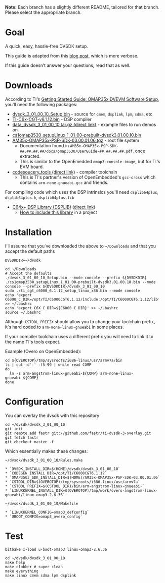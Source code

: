 **Note:** Each branch has a slightly different README, tailored for that branch. Please select the appropriate branch.

Goal
====

A quick, easy, hassle-free DVSDK setup.

This guide is adapted from this [blog post](http://fastr.github.com/articles/ti-dsplink-on-OpenEmbedded.html), which is more verbose.

If this guide doesn't answer your questions, read that as well.


Downloads
====

According to TI's [Getting Started Guide: OMAP35x DVEVM Software Setup](http://processors.wiki.ti.com/index.php/GSG:_OMAP35x_DVEVM_Software_Setup#Installing_the_DVSDK_Software_.28DVSDK_version_3.01.00.09_onwards.29), you'll need the following packages:

  * [dvsdk_3_01_00_10_Setup.bin][ti-dvsdk-3] - source for `cmem`, `dsplink`, `lpm`, `sdma`, etc
  * [TI-C6x-CGT-v6.1.12.bin][ti-cgt-6] - DSP compiler
  * [data_dvsdk_3_01_00_10.tar.gz (direct link)][ti-dvsdk-3-data] - example files to run demos on
  * [cs1omap3530_setupLinux_1_01_00-prebuilt-dvsdk3.01.00.10.bin][ti-codec-server-1]
  * [AM35x-OMAP35x-PSP-SDK-03.00.01.06.tgz][ti-am-psp-sdk-3] - root file system
    * Documentation found in `AM35x-OMAP35x-PSP-SDK-##.##.##.##/docs/omap3530/UserGuide-##.##.##.##.pdf`, once extracted.
    * This is similar to the OpenEmedded `omap3-console-image`, but for TI's EVM board.
  * [codesoucery_tools (direct link)][cst-arm2009q1-203] - compiler toolchain
    * This is TI's partner's version of OpenEmbedded's `gcc-cross` which contains `arm-none-gnueabi-gcc` and friends.

For compiling code which uses the DSP intrinsics you'll need `dsplib64plus`, `dsplib64plus.h`, `dsplib64plus.lib`

  * [C64x+ DSP Library (DSPLIB)][dsplib-web] ([direct link][dsplib-direct])
    * [How to include this library][e2e-dsplib-howto] in a project


Installation
====

I'll assume that you've downloaded the above to `~/Downloads` and that you accept the default paths

    DVSDKDIR=~/dvsdk

    cd ~/Downloads
    # Accept the defaults
    ./dvsdk_3_01_00_10_Setup.bin --mode console --prefix ${DVSDKDIR}
    ./cs1omap3530_setupLinux_1_01_00-prebuilt-dvsdk3.01.00.10.bin --mode console --prefix ${DVSDKDIR}/dvsdk_3_01_00_10
    sudo ./ti_cgt_c6000_6.1.12_setup_linux_x86.bin --mode console
    echo 'export C6000_C_DIR=/opt/TI/C6000CGT6.1.12/include:/opt/TI/C6000CGT6.1.12/lib' >> ~/.bashrc
    echo 'export C6X_C_DIR=${C6000_C_DIR}' >> ~/.bashrc
    source ~/.bashrc
    
Although `CSTOOL_PREFIX` should allow you to change your toolchain prefix, it's hard coded to `arm-none-linux-gnueabi` in some places.

If your compiler toolchain uses a different prefix you will need to link it to the name TI's tools expect.

Example (Overo on OpenEmbedded):

    cd ${OVEROTOP}/tmp/sysroots/i686-linux/usr/armv7a/bin
    ls | cut -d'-' -f5-99 | while read COMP
    do
      ln -s arm-angstrom-linux-gnueabi-${COMP} arm-none-linux-gnueabi-${COMP} 
    done


Configuration
====

You can overlay the dvsdk with this repository

    cd ~/dvsdk/dvsdk_3_01_00_10
    git init
    git remote add fastr git://github.com/fastr/ti-dvsdk-3-overlay.git
    git fetch fastr
    git checkout master -f

Which essentially makes these changes:

`~/dvsdk/dvsdk_3_01_00_10/Rules.make`

    * `DVSDK_INSTALL_DIR=$(HOME)/dvsdk/dvsdk_3_01_00_10`
    * `CODEGEN_INSTALL_DIR=/opt/TI/C6000CGT6.1.12`
    * `OMAP3503_SDK_INSTALL_DIR=$(HOME)/AM35x-OMAP35x-PSP-SDK-03.00.01.06`
    * `CSTOOL_DIR=$(OVEROTOP)/tmp/sysroots/i686-linux/usr/armv7a`
    * `CSTOOL_PREFIX=$(CSTOOL_DIR)/bin/arm-angstrom-linux-gnueabi-`
    * `LINUXKERNEL_INSTALL_DIR=$(OVEROTOP)/tmp/work/overo-angstrom-linux-gnueabi/linux-omap3-2.6.36`

`~/dvsdk/dvsdk_3_01_00_10/Makefile`

    * `LINUXKERNEL_CONFIG=omap3_defconfig`
    * `UBOOT_CONFIG=omap3_overo_config`


Test
====

    bitbake x-load u-boot-omap3 linux-omap3-2.6.36

    cd ~/dvsdk/dvsdk_3_01_00_10
    make help
    make clobber # super clean
    make everything
    make linux cmem sdma lpm dsplink

[ti-dvsdk-3]: http://software-dl.ti.com/dsps/dsps_public_sw/sdo_sb/targetcontent/dvsdk/DVSDK_3_00/latest/index_FDS.html
[ti-cgt-6]: http://software-dl.ti.com/dsps/dsps_public_sw/sdo_sb/targetcontent/dvsdk/DVSDK_3_00/latest/index_FDS.html
[ti-dvsdk-3-data]: http://software-dl.ti.com/dsps/dsps_public_sw/sdo_sb/targetcontent/dvsdk/DVSDK_3_00/latest/exports/data_dvsdk_3_01_00_10.tar.gz
[ti-codec-server-1]: http://software-dl.ti.com/dsps/dsps_public_sw/sdo_sb/targetcontent/dvsdk/DVSDK_3_00/latest/index_FDS.html
[ti-am-psp-sdk-3]: http://software-dl.ti.com/dsps/dsps_public_sw/psp/LinuxPSP/OMAP_03_00/03_00_01_06/index_FDS.html
[cst-arm2009q1-203]: http://www.codesourcery.com/sgpp/lite/arm/portal/package4571/public/arm-none-linux-gnueabi/arm-2009q1-203-arm-none-linux-gnueabi-i686-pc-linux-gnu.tar.bz2
[dsplib-web]: http://focus.ti.com/docs/toolsw/folders/print/sprc265.html
[dsplib-direct]: http://software-dl.ti.com/dsps/dsps_public_sw/c6000/web/c64p_dsplib/latest/exports//c64plus-dsplib_2_02_00_00_Linux-x86_Setup.bin
[e2e-dsplib-howto]: http://e2e.ti.com/support/embedded/f/354/p/60639/217114.aspx#217114
